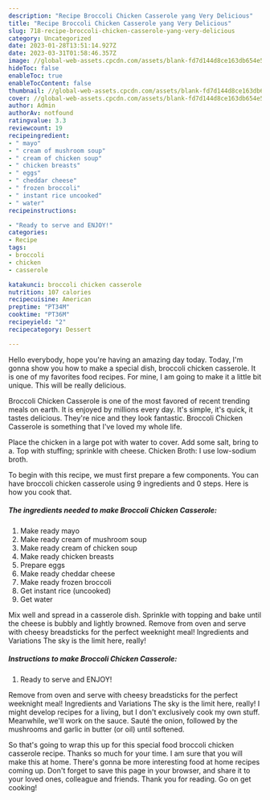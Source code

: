 ```yaml
---
description: "Recipe Broccoli Chicken Casserole yang Very Delicious"
title: "Recipe Broccoli Chicken Casserole yang Very Delicious"
slug: 718-recipe-broccoli-chicken-casserole-yang-very-delicious
category: Uncategorized
date: 2023-01-28T13:51:14.927Z
date: 2023-03-31T01:58:46.357Z
image: //global-web-assets.cpcdn.com/assets/blank-fd7d144d8ce163db654e5a02c40b08a2775adb7897d16e4062681dc7e1b2800f.png
hideToc: false
enableToc: true
enableTocContent: false
thumbnail: //global-web-assets.cpcdn.com/assets/blank-fd7d144d8ce163db654e5a02c40b08a2775adb7897d16e4062681dc7e1b2800f.png
cover: //global-web-assets.cpcdn.com/assets/blank-fd7d144d8ce163db654e5a02c40b08a2775adb7897d16e4062681dc7e1b2800f.png
author: Admin
authorAv: notfound
ratingvalue: 3.3
reviewcount: 19
recipeingredient:
- " mayo"
- " cream of mushroom soup"
- " cream of chicken soup"
- " chicken breasts"
- " eggs"
- " cheddar cheese"
- " frozen broccoli"
- " instant rice uncooked"
- " water"
recipeinstructions:

- "Ready to serve and ENJOY!"
categories:
- Recipe
tags:
- broccoli
- chicken
- casserole

katakunci: broccoli chicken casserole 
nutrition: 107 calories
recipecuisine: American
preptime: "PT34M"
cooktime: "PT36M"
recipeyield: "2"
recipecategory: Dessert

---
```



Hello everybody, hope you're having an amazing day today. Today, I'm gonna show you how to make a special dish, broccoli chicken casserole. It is one of my favorites food recipes. For mine, I am going to make it a little bit unique. This will be really delicious.

Broccoli Chicken Casserole is one of the most favored of recent trending meals on earth. It is enjoyed by millions every day. It's simple, it's quick, it tastes delicious. They're nice and they look fantastic. Broccoli Chicken Casserole is something that I've loved my whole life.

Place the chicken in a large pot with water to cover. Add some salt, bring to a. Top with stuffing; sprinkle with cheese. Chicken Broth: I use low-sodium broth.


To begin with this recipe, we must first prepare a few components. You can have broccoli chicken casserole using 9 ingredients and 0 steps. Here is how you cook that.

<!--inarticleads1-->

##### The ingredients needed to make Broccoli Chicken Casserole:

1. Make ready  mayo
1. Make ready  cream of mushroom soup
1. Make ready  cream of chicken soup
1. Make ready  chicken breasts
1. Prepare  eggs
1. Make ready  cheddar cheese
1. Make ready  frozen broccoli
1. Get  instant rice (uncooked)
1. Get  water


Mix well and spread in a casserole dish. Sprinkle with topping and bake until the cheese is bubbly and lightly browned. Remove from oven and serve with cheesy breadsticks for the perfect weeknight meal! Ingredients and Variations The sky is the limit here, really! 

<!--inarticleads2-->

##### Instructions to make Broccoli Chicken Casserole:


1. Ready to serve and ENJOY!

Remove from oven and serve with cheesy breadsticks for the perfect weeknight meal! Ingredients and Variations The sky is the limit here, really! I might develop recipes for a living, but I don&#39;t exclusively cook my own stuff. Meanwhile, we&#39;ll work on the sauce. Sauté the onion, followed by the mushrooms and garlic in butter (or oil) until softened. 

So that's going to wrap this up for this special food broccoli chicken casserole recipe. Thanks so much for your time. I am sure that you will make this at home. There's gonna be more interesting food at home recipes coming up. Don't forget to save this page in your browser, and share it to your loved ones, colleague and friends. Thank you for reading. Go on get cooking!
